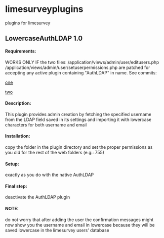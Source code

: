 # limesurveyplugins
plugins for limesurvey 

## LowercaseAuthLDAP  1.0
#### Requirements:
WORKS ONLY IF the two files: 
/application/views/admin/user/editusers.php
/application/views/admin/user/setuserpermissions.php 
are patched for accepting any active plugin containing "AuthLDAP" in name. See commits:

[one](https://github.com/digitmaster/LimeSurvey/commit/ab6dec28208f3c1d925d285b32f55c704b6fa51f#diff-d6ee05c5bd57dffd97bb16dfb2d5bb69)

[two](https://github.com/digitmaster/LimeSurvey/commit/800f8fc63484e780d39501340953eba6696281ff#diff-d6ee05c5bd57dffd97bb16dfb2d5bb69)
#### Description: 
This plugin provides admin creation by fetching the specified username from the LDAP field saved in its settings and importing it with lowercase characters for both username and email 
#### Installation:  
copy the folder in the plugin directory and set the proper permissions as you did for the rest of the web folders (e.g.: 755)
#### Setup: 
exactly as you do with the native AuthLDAP
#### Final step: 
deactivate the AuthLDAP plugin
#### NOTE:  
do not worry that after adding the user the confirmation messages might now show you the username and email in lowercase because they will be saved lowercase in the limesurvey users' database 

